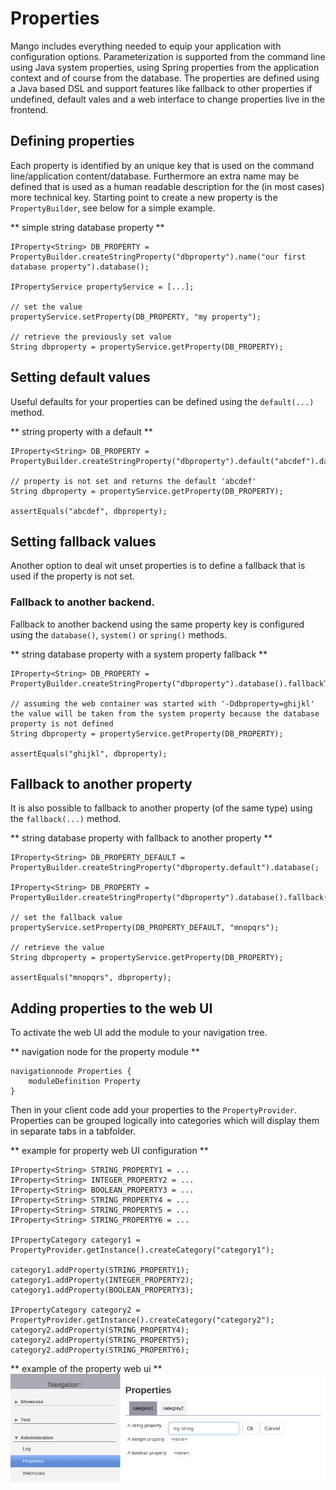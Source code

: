 # Properties

Mango includes everything needed to equip your application with configuration options. Parameterization is supported from the command line using Java system properties, using Spring properties from the application context and of course from the database.
The properties are defined using a Java based DSL and support features like fallback to other properties if undefined, default vales and a web interface to change properties live in the frontend.

## Defining properties

Each property is identified by an unique key that is used on the command line/application content/database. 
Furthermore an extra name may be defined that is used as a human readable description for the (in most cases) more technical key. 
Starting point to create a new property is the `PropertyBuilder`, see below for a simple example.

** simple string database property **
```
IProperty<String> DB_PROPERTY = PropertyBuilder.createStringProperty("dbproperty").name("our first database property").database();

IPropertyService propertyService = [...];

// set the value
propertyService.setProperty(DB_PROPERTY, "my property");

// retrieve the previously set value
String dbproperty = propertyService.getProperty(DB_PROPERTY);
```

## Setting default values

Useful defaults for your properties can be defined using the `default(...)` method.

** string property with a default **
```
IProperty<String> DB_PROPERTY = PropertyBuilder.createStringProperty("dbproperty").default("abcdef").database();

// property is not set and returns the default 'abcdef'
String dbproperty = propertyService.getProperty(DB_PROPERTY);

assertEquals("abcdef", dbproperty);
```

## Setting fallback values

Another option to deal wit unset properties is to define a fallback that is used if the property is not set.

### Fallback to another backend.

Fallback to another backend using the same property key is configured using the `database()`, `system()` or `spring()` methods. 

** string database property with a system property fallback **
```
IProperty<String> DB_PROPERTY = PropertyBuilder.createStringProperty("dbproperty").database().fallbackToSystem();

// assuming the web container was started with '-Ddbproperty=ghijkl' the value will be taken from the system property because the database property is not defined
String dbproperty = propertyService.getProperty(DB_PROPERTY);

assertEquals("ghijkl", dbproperty);
```

## Fallback to another property

It is also possible to fallback to another property (of the same type) using the `fallback(...)` method. 

** string database property with fallback to another property **
```
IProperty<String> DB_PROPERTY_DEFAULT = PropertyBuilder.createStringProperty("dbproperty.default").database(;

IProperty<String> DB_PROPERTY = PropertyBuilder.createStringProperty("dbproperty").database().fallback(DB_PROPERTY_DEFAULT);

// set the fallback value
propertyService.setProperty(DB_PROPERTY_DEFAULT, "mnopqrs");

// retrieve the value
String dbproperty = propertyService.getProperty(DB_PROPERTY);

assertEquals("mnopqrs", dbproperty);
```

## Adding properties to the web UI

To activate the web UI add the module to your navigation tree. 

** navigation node for the property module **
```
navigationnode Properties {
	moduleDefinition Property
}
```

Then in your client code add your properties to the `PropertyProvider`. Properties can be grouped logically into categories which will display them in separate tabs in a tabfolder.  

** example for property web UI configuration **
```
IProperty<String> STRING_PROPERTY1 = ...
IProperty<String> INTEGER_PROPERTY2 = ...
IProperty<String> BOOLEAN_PROPERTY3 = ...
IProperty<String> STRING_PROPERTY4 = ...
IProperty<String> STRING_PROPERTY5 = ...
IProperty<String> STRING_PROPERTY6 = ...

IPropertyCategory category1 = PropertyProvider.getInstance().createCategory("category1");

category1.addProperty(STRING_PROPERTY1);
category1.addProperty(INTEGER_PROPERTY2);
category1.addProperty(BOOLEAN_PROPERTY3);

IPropertyCategory category2 = PropertyProvider.getInstance().createCategory("category2");
category2.addProperty(STRING_PROPERTY4);
category2.addProperty(STRING_PROPERTY5);
category2.addProperty(STRING_PROPERTY6);
```
** example of the property web ui **
![example of the property web ui](mango_properties.png)
		